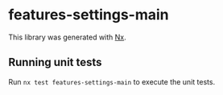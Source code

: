 # features-settings-main

This library was generated with [Nx](https://nx.dev).

## Running unit tests

Run `nx test features-settings-main` to execute the unit tests.
